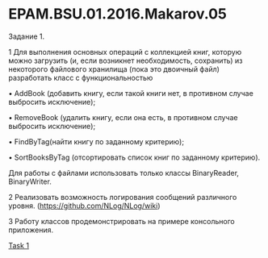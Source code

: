 # EPAM.BSU.01.2016.Makarov.05



Задание 1.

1 	Для выполнения основных операций с коллекцией книг, которую можно загрузить (и, если возникнет необходимость, сохранить) из некоторого файлового хранилища (пока это двоичный файл) разработать класс с функциональностью 

•	AddBook (добавить книгу, если такой книги нет, в противном случае выбросить исключение);

•	RemoveBook (удалить книгу, если она есть, в противном случае выбросить исключение);

•	FindByTag(найти книгу по заданному критерию);

•	SortBooksByTag (отсортировать список книг по заданному критерию).

Для работы с файлами использовать только классы BinaryReader, BinaryWriter.

2 	Реализовать возможность логирования сообщений различного уровня. (https://github.com/NLog/NLog/wiki)

3 	Работу классов продемонстрировать на примере консольного приложения.

<a href="https://github.com/RomanMakarov1002/EPAM.BSU.01.2016.Makarov.05"> Task 1 </a>
